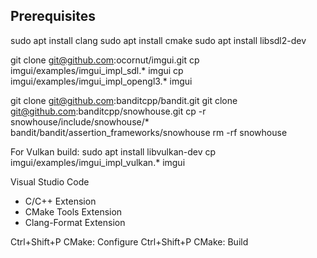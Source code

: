 Prerequisites
-------------
sudo apt install clang
sudo apt install cmake
sudo apt install libsdl2-dev

git clone git@github.com:ocornut/imgui.git
cp imgui/examples/imgui_impl_sdl.* imgui
cp imgui/examples/imgui_impl_opengl3.* imgui

git clone git@github.com:banditcpp/bandit.git
git clone git@github.com:banditcpp/snowhouse.git
cp -r snowhouse/include/snowhouse/* bandit/bandit/assertion_frameworks/snowhouse
rm -rf snowhouse

For Vulkan build:
sudo apt install libvulkan-dev
cp imgui/examples/imgui_impl_vulkan.* imgui


Visual Studio Code
+ C/C++ Extension
+ CMake Tools Extension
+ Clang-Format Extension

Ctrl+Shift+P CMake: Configure
Ctrl+Shift+P CMake: Build
